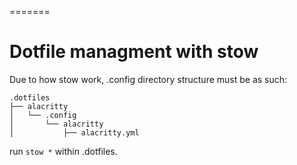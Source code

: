 =======
# Dotfile managment with stow

Due to how stow work, .config directory structure must be as such:
```
.dotfiles
├── alacritty
│   └── .config
│       └── alacritty
│           ├── alacritty.yml
```

run `stow *` within .dotfiles.
